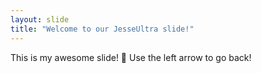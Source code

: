 ```yaml
---
layout: slide
title: "Welcome to our JesseUltra slide!"
---
```

This is my awesome slide! :tada:
Use the left arrow to go back!
